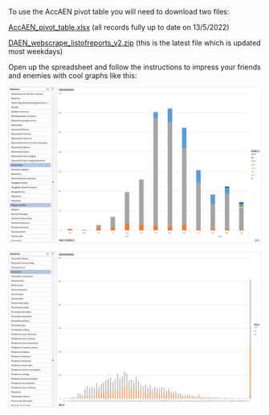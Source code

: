 To use the AccAEN pivot table you will need to download two files:

[AccAEN_pivot_table.xlsx](https://github.com/AccAEN/AccessibleAdverseEventNotification/raw/main/data/AccAEN_pivot_table.xlsx) (all records fully up to date on 13/5/2022)

[DAEN_webscrape_listofreports_v2.zip](https://github.com/AccAEN/AccessibleAdverseEventNotification/raw/main/data/DAEN_webscrape_listofreports_v2.zip) (this is the latest file which is updated most weekdays)

Open up the spreadsheet and follow the instructions to impress your friends and enemies with cool graphs like this:

![AccAEN_pivot_table_eg01](../graphs/AccAEN_pivot_table_eg01.png)

![AccAEN_pivot_table_eg02](../graphs/AccAEN_pivot_table_eg02.png)
